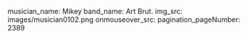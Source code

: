 musician_name: Mikey
band_name: Art Brut.
img_src: images/musician0102.png
onmouseover_src: 
pagination_pageNumber: 2389